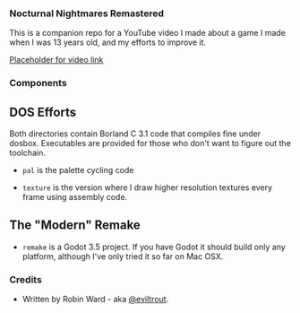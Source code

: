 ### Nocturnal Nightmares Remastered

This is a companion repo for a YouTube video I made about a game I 
made when I was 13 years old, and my efforts to improve it.

[Placeholder for video link]()

### Components

## DOS Efforts

Both directories contain Borland C 3.1 code that compiles fine
under dosbox. Executables are provided for those who don't want
to figure out the toolchain.

* `pal` is the palette cycling code

* `texture` is the version where I draw higher resolution textures
every frame using assembly code. 

## The "Modern" Remake

* `remake` is a Godot 3.5 project. If you have Godot it should build
only any platform, although I've only tried it so far on Mac OSX.

### Credits

* Written by Robin Ward - aka [@eviltrout](https://eviltrout.com).
